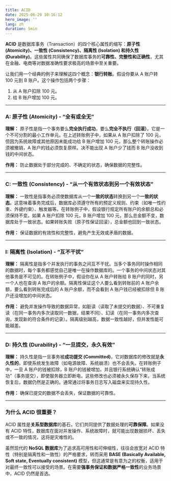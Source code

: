 ```yaml
---
title: ACID
date: 2025-06-29 10:16:12
hero_image: ''
lang: zh
duration: 5min
---
```


**ACID** 是数据库事务（Transaction）的四个核心属性的缩写：**原子性 (Atomicity)、一致性 (Consistency)、隔离性 (Isolation) 和持久性 (Durability)**。这些属性共同确保了数据库事务的**可靠性、完整性和正确性**，尤其在金融、电商等对数据准确性要求极高的场景中至关重要。

让我们用一个经典的例子来理解这四个概念：**银行转账**。假设你要从 A 账户转 100 元到 B 账户。这个操作包括两个步骤：
1. 从 A 账户扣除 100 元。
2. 给 B 账户增加 100 元。

---

### A: 原子性 (Atomicity) - “全有或全无”

**理解：** 原子性是指一个事务要么**完全执行成功**，要么**完全不执行（回滚）**。它是一个不可分割的最小工作单元。在上述转账例子中，如果从 A 账户扣除了 100 元，但因为系统故障或其他原因未能成功给 B 账户增加 100 元，那么整个转账操作必须被撤销，A 账户的钱必须恢复原样。决不能出现 A 账户少了钱而 B 账户没收到钱的中间状态。

**作用：** 防止数据处于部分完成的、不确定的状态，确保数据的完整性。

---

### C: 一致性 (Consistency) - “从一个有效状态到另一个有效状态”

**理解：** 一致性是指事务必须使数据库从一个**一致的状态**转换到另一个**一致的状态**。这意味着事务完成后，数据库必须遵守所有的预定义规则、约束（如唯一性约束、外键约束）、触发器等。在转账例子中，假设银行规定所有账户的余额总和必须保持不变。如果 A 账户扣除 100 元，B 账户增加 100 元，那么总金额不变，数据库处于一致状态。如果转账失败（原子性保证回滚），总金额也回到一致状态。

**作用：** 保证数据的有效性和完整性，避免产生无效或矛盾的数据。

---

### I: 隔离性 (Isolation) - “互不干扰”

**理解：** 隔离性是指多个并发执行的事务之间互不干扰。当多个事务同时操作相同的数据时，每个事务都感觉自己是唯一在操作数据库的。一个事务的中间状态对其他事务是不可见的。在转账例子中，假设你在从 A 账户转账给 B 账户的同时，另一个人也在查询 A 账户的余额。隔离性保证这个人要么看到转账前的 A 账户余额，要么看到转账完成后的 A 账户余额，而不会看到 A 账户钱已经被扣除但 B 账户还没增加的中间状态。

**作用：** 避免并发操作导致的数据异常，如脏读（读取了未提交的数据）、不可重复读（在同一事务内多次读取同一数据，结果不同）、幻读（在同一事务内多次查询，发现新的符合条件的记录）。隔离级别越高，数据一致性越好，但并发性能可能越差。

---

### D: 持久性 (Durability) - “一旦提交，永久有效”

**理解：** 持久性是指一旦事务被**成功提交 (Committed)**，它对数据库的修改就是**永久性的**，即使系统发生故障（如电源故障、系统崩溃）也不会丢失。在转账例子中，一旦 A 账户的钱被扣除，B 账户的钱被增加，并且银行系统确认“转账成功”（事务提交），即使服务器立即断电，这些修改也必须被永久保存下来，当系统恢复后，数据仍然是正确的。通常通过将事务日志写入磁盘来实现持久性。

**作用：** 确保已提交的数据不会丢失，保证数据的可靠性。

---

### 为什么 ACID 很重要？

ACID 属性是**关系型数据库**的基石，它们共同提供了数据处理的**可靠保障**。如果没有 ACID 特性，数据库在面对并发操作、系统故障时，就可能出现数据损坏、丢失或不一致的情况，这将是灾难性的。

虽然现代的 **NoSQL 数据库**为了追求高可用性和可伸缩性，往往会放宽对 ACID 特性（特别是隔离性和一致性）的严格要求，转而采用 **BASE (Basically Available, Soft state, Eventually consistent)** 模型，但这通常是有意为之的权衡，适用于对最终一致性可以接受的场景。在需要**强事务保证和数据严格一致性**的业务场景中，ACID 仍然是首选。